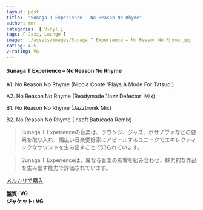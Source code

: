 ```yaml
---
layout: post
title:  "Sunaga T Experience – No Reason No Rhyme"
author: mmr
categories: [ Vinyl ]
tags: [ Jazz, Lounge ]
image: ../assets/images/Sunaga T Experience – No Reason No Rhyme.jpg
rating: 4.5
v-rating: VG
---
```


#### Sunaga T Experience – No Reason No Rhyme


A1. No Reason No Rhyme (Nicola Conte 'Plays A Mode For Tatsuo')


A2. No Reason No Rhyme (Readymade 'Jazz Defector' Mix)


B1. No Reason No Rhyme (Jazztronik Mix)


B2. No Reason No Rhyme (Insoft Batucada Remix)


> Sunaga T Experienceの音楽は、ラウンジ、ジャズ、ボサノヴァなどの要素を取り入れ、幅広い音楽愛好家にアピールするユニークでエキレクティックなサウンドを生み出すことで知られています。

> Sunaga T Experienceは、異なる音楽の影響を組み合わせ、魅力的な作品を生み出す能力で評価されています。


[メルカリで購入](https://jp.mercari.com/item/m16005291032)


<div class="mt-4 mb-4 d-flex align-items-center">
<strong class="mr-1">盤質: VG</strong>
</div>
<div class="mt-4 mb-4 d-flex align-items-center">
<strong class="mr-1">ジャケット: VG</strong>
</div>